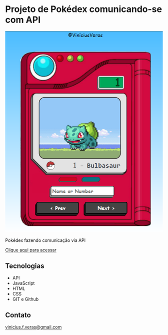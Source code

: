 # Projeto de Pokédex comunicando-se com API

![preview](./.github/preview.png)

Pokédex fazendo comunicação via API

[Clique aqui para acessar](https://affvini.github.io/pokedex-project)

## Tecnologias

- API
- JavaScript
- HTML
- CSS
- GIT e Github

## Contato

vinicius.f.veras@gmail.com